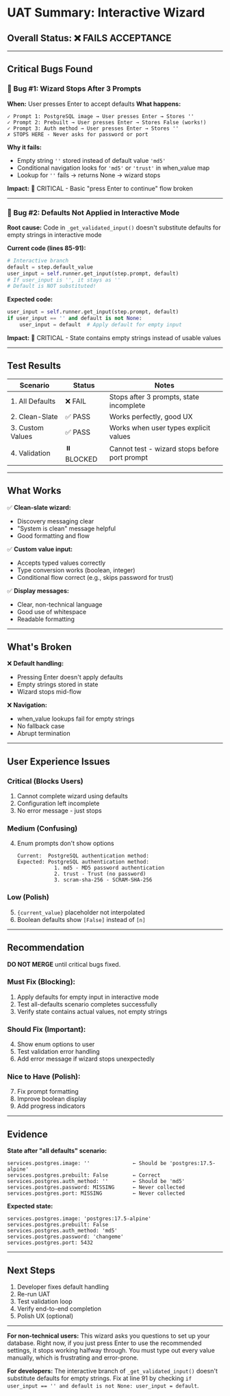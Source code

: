 # UAT Summary: Interactive Wizard

## Overall Status: ❌ FAILS ACCEPTANCE

---

## Critical Bugs Found

### 🔴 Bug #1: Wizard Stops After 3 Prompts
**When:** User presses Enter to accept defaults
**What happens:**
```
✓ Prompt 1: PostgreSQL image → User presses Enter → Stores ''
✓ Prompt 2: Prebuilt → User presses Enter → Stores False (works!)
✓ Prompt 3: Auth method → User presses Enter → Stores ''
✗ STOPS HERE - Never asks for password or port
```

**Why it fails:**
- Empty string `''` stored instead of default value `'md5'`
- Conditional navigation looks for `'md5'` or `'trust'` in when_value map
- Lookup for `''` fails → returns None → wizard stops

**Impact:** 🔴 CRITICAL - Basic "press Enter to continue" flow broken

---

### 🔴 Bug #2: Defaults Not Applied in Interactive Mode
**Root cause:** Code in `_get_validated_input()` doesn't substitute defaults for empty strings in interactive mode

**Current code (lines 85-91):**
```python
# Interactive branch
default = step.default_value
user_input = self.runner.get_input(step.prompt, default)
# If user_input is '', it stays as ''
# Default is NOT substituted!
```

**Expected code:**
```python
user_input = self.runner.get_input(step.prompt, default)
if user_input == '' and default is not None:
    user_input = default  # Apply default for empty input
```

**Impact:** 🔴 CRITICAL - State contains empty strings instead of usable values

---

## Test Results

| Scenario | Status | Notes |
|----------|--------|-------|
| 1. All Defaults | ❌ FAIL | Stops after 3 prompts, state incomplete |
| 2. Clean-Slate | ✅ PASS | Works perfectly, good UX |
| 3. Custom Values | ✅ PASS | Works when user types explicit values |
| 4. Validation | ⏸️ BLOCKED | Cannot test - wizard stops before port prompt |

---

## What Works

✅ **Clean-slate wizard:**
- Discovery messaging clear
- "System is clean" message helpful
- Good formatting and flow

✅ **Custom value input:**
- Accepts typed values correctly
- Type conversion works (boolean, integer)
- Conditional flow correct (e.g., skips password for trust)

✅ **Display messages:**
- Clear, non-technical language
- Good use of whitespace
- Readable formatting

---

## What's Broken

❌ **Default handling:**
- Pressing Enter doesn't apply defaults
- Empty strings stored in state
- Wizard stops mid-flow

❌ **Navigation:**
- when_value lookups fail for empty strings
- No fallback case
- Abrupt termination

---

## User Experience Issues

### Critical (Blocks Users)
1. Cannot complete wizard using defaults
2. Configuration left incomplete
3. No error message - just stops

### Medium (Confusing)
4. Enum prompts don't show options
   ```
   Current:  PostgreSQL authentication method:
   Expected: PostgreSQL authentication method:
               1. md5 - MD5 password authentication
               2. trust - Trust (no password)
               3. scram-sha-256 - SCRAM-SHA-256
   ```

### Low (Polish)
5. `{current_value}` placeholder not interpolated
6. Boolean defaults show `[False]` instead of `[n]`

---

## Recommendation

**DO NOT MERGE** until critical bugs fixed.

### Must Fix (Blocking):
1. Apply defaults for empty input in interactive mode
2. Test all-defaults scenario completes successfully
3. Verify state contains actual values, not empty strings

### Should Fix (Important):
4. Show enum options to user
5. Test validation error handling
6. Add error message if wizard stops unexpectedly

### Nice to Have (Polish):
7. Fix prompt formatting
8. Improve boolean display
9. Add progress indicators

---

## Evidence

**State after "all defaults" scenario:**
```
services.postgres.image: ''              ← Should be 'postgres:17.5-alpine'
services.postgres.prebuilt: False        ← Correct
services.postgres.auth_method: ''        ← Should be 'md5'
services.postgres.password: MISSING      ← Never collected
services.postgres.port: MISSING          ← Never collected
```

**Expected state:**
```
services.postgres.image: 'postgres:17.5-alpine'
services.postgres.prebuilt: False
services.postgres.auth_method: 'md5'
services.postgres.password: 'changeme'
services.postgres.port: 5432
```

---

## Next Steps

1. Developer fixes default handling
2. Re-run UAT
3. Test validation loop
4. Verify end-to-end completion
5. Polish UX (optional)

---

**For non-technical users:** This wizard asks you questions to set up your database. Right now, if you just press Enter to use the recommended settings, it stops working halfway through. You must type out every value manually, which is frustrating and error-prone.

**For developers:** The interactive branch of `_get_validated_input()` doesn't substitute defaults for empty strings. Fix at line 91 by checking `if user_input == '' and default is not None: user_input = default`.
